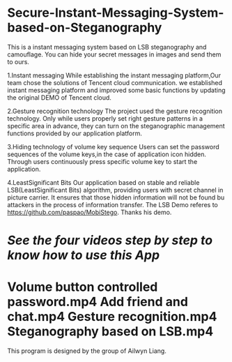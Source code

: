# Secure-Instant-Messaging-System-based-on-Steganography
This is a instant messaging system based on LSB steganography and camouflage. You can hide your secret messages in images and send them to ours.

1.Instant messaging
While establishing the instant messaging platform,Our team chose the solutions of Tencent cloud communication.
we established instant messaging platform and improved some basic functions by updating the original DEMO of Tencent cloud.

2.Gesture recognition technology
The project used the gesture recognition technology.
Only while users properly set right gesture patterns in a specific area in advance, they can turn on the steganographic management functions provided by our application platform.

3.Hiding technology of volume key sequence
Users can set the password sequences of the volume keys,in the case of application icon hidden. Through users continuously press specific volume key to start the application.

4.LeastSignificant Bits
Our application based on stable and reliable LSB(LeastSignificant Bits) algorithm, providing users with secret channel in picture carrier. 
It ensures that those hidden information will not be found bu attackers in the process of information transfer.
The LSB Demo referes to https://github.com/paspao/MobiStego. Thanks his demo.


***See the four videos step by step to know how to use this App***
========================================================================
Volume button controlled password.mp4  Add friend and chat.mp4  Gesture recognition.mp4 Steganography based on LSB.mp4
===========================================================================================================================================

This program is designed by the group of Ailwyn Liang.
